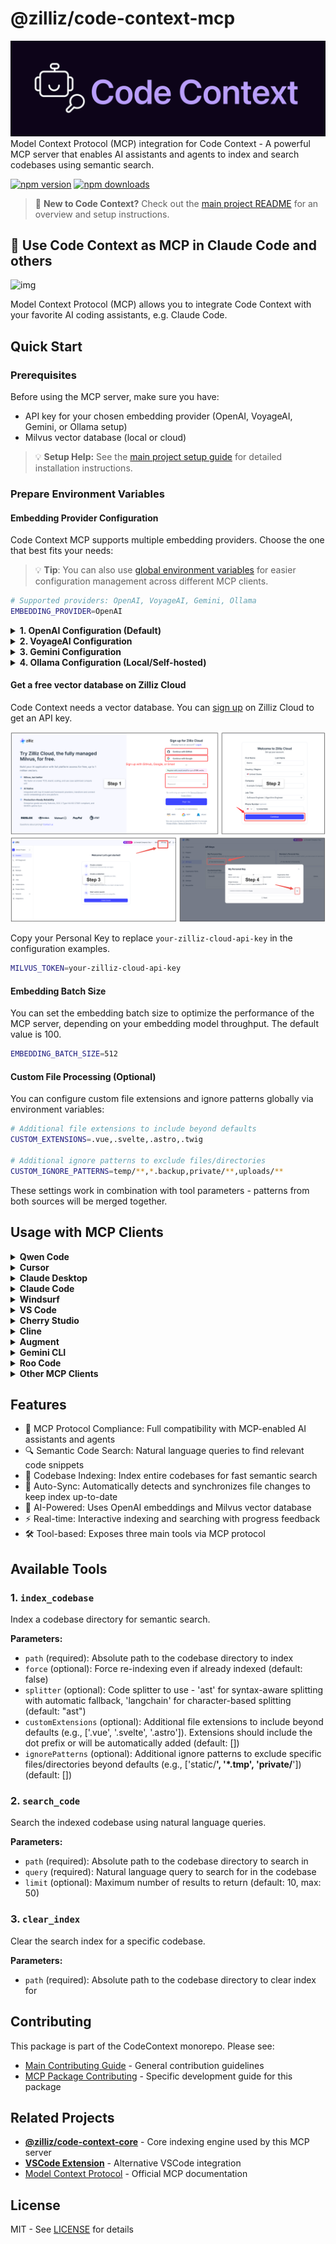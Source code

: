 # @zilliz/code-context-mcp
![](../../assets/code_context_logo_dark.png)
Model Context Protocol (MCP) integration for Code Context - A powerful MCP server that enables AI assistants and agents to index and search codebases using semantic search.

[![npm version](https://img.shields.io/npm/v/@zilliz/code-context-mcp.svg)](https://www.npmjs.com/package/@zilliz/code-context-mcp)
[![npm downloads](https://img.shields.io/npm/dm/@zilliz/code-context-mcp.svg)](https://www.npmjs.com/package/@zilliz/code-context-mcp)

> 📖 **New to Code Context?** Check out the [main project README](../../README.md) for an overview and setup instructions.


## 🚀 Use Code Context as MCP in Claude Code and others

![img](https://lh7-rt.googleusercontent.com/docsz/AD_4nXeUgHZrQT1xNXvPLa5DuPQLpnK5yhHk6yJvLwcq5ZBAaUWo69tcyqalcChWFF4sjQ1mjUSBZgKqLKtD1edKnCPq2af6D_jGRNvwyTEc2UcGnJbsFw1mu_uSmdZHxTLdLO6dFAa8kg?key=_L-CtW461S9w7NRqzdFOIg)

Model Context Protocol (MCP) allows you to integrate Code Context with your favorite AI coding assistants, e.g. Claude Code.


## Quick Start

### Prerequisites

Before using the MCP server, make sure you have:
- API key for your chosen embedding provider (OpenAI, VoyageAI, Gemini, or Ollama setup)
- Milvus vector database (local or cloud)

> 💡 **Setup Help:** See the [main project setup guide](../../README.md#-quick-start) for detailed installation instructions.

### Prepare Environment Variables

#### Embedding Provider Configuration

Code Context MCP supports multiple embedding providers. Choose the one that best fits your needs:

> 💡 **Tip**: You can also use [global environment variables](../../docs/getting-started/environment-variables.md) for easier configuration management across different MCP clients.

```bash
# Supported providers: OpenAI, VoyageAI, Gemini, Ollama
EMBEDDING_PROVIDER=OpenAI
```

<details>
<summary><strong>1. OpenAI Configuration (Default)</strong></summary>

OpenAI provides high-quality embeddings with excellent performance for code understanding.

```bash
# Required: Your OpenAI API key
OPENAI_API_KEY=sk-your-openai-api-key

# Optional: Specify embedding model (default: text-embedding-3-small)
EMBEDDING_MODEL=text-embedding-3-small

# Optional: Custom API base URL (for Azure OpenAI or other compatible services)
OPENAI_BASE_URL=https://api.openai.com/v1
```

**Available Models:**
- `text-embedding-3-small` (1536 dimensions, faster, lower cost)
- `text-embedding-3-large` (3072 dimensions, higher quality)
- `text-embedding-ada-002` (1536 dimensions, legacy model)

**Getting API Key:**
1. Visit [OpenAI Platform](https://platform.openai.com/api-keys)
2. Sign in or create an account
3. Generate a new API key
4. Set up billing if needed

</details>

<details>
<summary><strong>2. VoyageAI Configuration</strong></summary>

VoyageAI offers specialized code embeddings optimized for programming languages.

```bash
# Required: Your VoyageAI API key
VOYAGEAI_API_KEY=pa-your-voyageai-api-key

# Optional: Specify embedding model (default: voyage-code-3)
EMBEDDING_MODEL=voyage-code-3
```

**Available Models:**
- `voyage-code-3` (1024 dimensions, optimized for code)
- `voyage-3` (1024 dimensions, general purpose)
- `voyage-3-lite` (512 dimensions, faster inference)

**Getting API Key:**
1. Visit [VoyageAI Console](https://dash.voyageai.com/)
2. Sign up for an account
3. Navigate to API Keys section
4. Create a new API key

</details>

<details>
<summary><strong>3. Gemini Configuration</strong></summary>

Google's Gemini provides competitive embeddings with good multilingual support.

```bash
# Required: Your Gemini API key
GEMINI_API_KEY=your-gemini-api-key

# Optional: Specify embedding model (default: gemini-embedding-001)
EMBEDDING_MODEL=gemini-embedding-001
```

**Available Models:**
- `gemini-embedding-001` (3072 dimensions, latest model)

**Getting API Key:**
1. Visit [Google AI Studio](https://aistudio.google.com/)
2. Sign in with your Google account
3. Go to "Get API key" section
4. Create a new API key

</details>

<details>
<summary><strong>4. Ollama Configuration (Local/Self-hosted)</strong></summary>

Ollama allows you to run embeddings locally without sending data to external services.

```bash
# Required: Specify which Ollama model to use
EMBEDDING_MODEL=nomic-embed-text

# Optional: Specify Ollama host (default: http://127.0.0.1:11434)
OLLAMA_HOST=http://127.0.0.1:11434
```

**Available Models:**
- `nomic-embed-text` (768 dimensions, recommended for code)
- `mxbai-embed-large` (1024 dimensions, higher quality)
- `all-minilm` (384 dimensions, lightweight)

**Setup Instructions:**
1. Install Ollama from [ollama.ai](https://ollama.ai/)
2. Pull the embedding model:
   ```bash
   ollama pull nomic-embed-text
   ```
3. Ensure Ollama is running:
   ```bash
   ollama serve
   ```

</details>

#### Get a free vector database on Zilliz Cloud

Code Context needs a vector database. You can [sign up](https://cloud.zilliz.com/signup?utm_source=github&utm_medium=referral&utm_campaign=2507-codecontext-readme) on Zilliz Cloud to get an API key.

![](../../assets/signup_and_get_apikey.png)

Copy your Personal Key to replace `your-zilliz-cloud-api-key` in the configuration examples.

```bash
MILVUS_TOKEN=your-zilliz-cloud-api-key
``` 


#### Embedding Batch Size
You can set the embedding batch size to optimize the performance of the MCP server, depending on your embedding model throughput. The default value is 100.
```bash
EMBEDDING_BATCH_SIZE=512
```

#### Custom File Processing (Optional)
You can configure custom file extensions and ignore patterns globally via environment variables:

```bash
# Additional file extensions to include beyond defaults
CUSTOM_EXTENSIONS=.vue,.svelte,.astro,.twig

# Additional ignore patterns to exclude files/directories
CUSTOM_IGNORE_PATTERNS=temp/**,*.backup,private/**,uploads/**
```

These settings work in combination with tool parameters - patterns from both sources will be merged together.

## Usage with MCP Clients


<details>
<summary><strong>Qwen Code</strong></summary>

Create or edit the `~/.qwen/settings.json` file and add the following configuration:

```json
{
  "mcpServers": {
    "code-context": {
      "command": "npx",
      "args": ["@zilliz/code-context-mcp@latest"],
      "env": {
        "OPENAI_API_KEY": "your-openai-api-key",
        "MILVUS_TOKEN": "your-zilliz-cloud-api-key"
      }
    }
  }
}
```

</details>

<details>
<summary><strong>Cursor</strong></summary>

Go to: `Settings` -> `Cursor Settings` -> `MCP` -> `Add new global MCP server`

Pasting the following configuration into your Cursor `~/.cursor/mcp.json` file is the recommended approach. You may also install in a specific project by creating `.cursor/mcp.json` in your project folder. See [Cursor MCP docs](https://docs.cursor.com/context/model-context-protocol) for more info.

**OpenAI Configuration (Default):**
```json
{
  "mcpServers": {
    "code-context": {
      "command": "npx",
      "args": ["-y", "@zilliz/code-context-mcp@latest"],
      "env": {
        "EMBEDDING_PROVIDER": "OpenAI",
        "OPENAI_API_KEY": "your-openai-api-key",
        "MILVUS_TOKEN": "your-zilliz-cloud-api-key"
      }
    }
  }
}
```

**VoyageAI Configuration:**
```json
{
  "mcpServers": {
    "code-context": {
      "command": "npx",
      "args": ["-y", "@zilliz/code-context-mcp@latest"],
      "env": {
        "EMBEDDING_PROVIDER": "VoyageAI",
        "VOYAGEAI_API_KEY": "your-voyageai-api-key",
        "EMBEDDING_MODEL": "voyage-code-3",
        "MILVUS_TOKEN": "your-zilliz-cloud-api-key"
      }
    }
  }
}
```

**Gemini Configuration:**
```json
{
  "mcpServers": {
    "code-context": {
      "command": "npx",
      "args": ["-y", "@zilliz/code-context-mcp@latest"],
      "env": {
        "EMBEDDING_PROVIDER": "Gemini",
        "GEMINI_API_KEY": "your-gemini-api-key",
        "MILVUS_TOKEN": "your-zilliz-cloud-api-key"
      }
    }
  }
}
```

**Ollama Configuration:**
```json
{
  "mcpServers": {
    "code-context": {
      "command": "npx",
      "args": ["-y", "@zilliz/code-context-mcp@latest"],
      "env": {
        "EMBEDDING_PROVIDER": "Ollama",
        "EMBEDDING_MODEL": "nomic-embed-text",
        "OLLAMA_HOST": "http://127.0.0.1:11434",
        "MILVUS_TOKEN": "your-zilliz-cloud-api-key"
      }
    }
  }
}
```

</details>

<details>
<summary><strong>Claude Desktop</strong></summary>

Add to your Claude Desktop configuration:

```json
{
  "mcpServers": {
    "code-context": {
      "command": "npx",
      "args": ["@zilliz/code-context-mcp@latest"],
      "env": {
        "OPENAI_API_KEY": "your-openai-api-key",
        "MILVUS_TOKEN": "your-zilliz-cloud-api-key"
      }
    }
  }
}
```

</details>

<details>
<summary><strong>Claude Code</strong></summary>

Use the command line interface to add the CodeContext MCP server:

```bash
# Add the CodeContext MCP server
claude mcp add code-context -e OPENAI_API_KEY=your-openai-api-key -e MILVUS_TOKEN=your-zilliz-cloud-api-key -- npx @zilliz/code-context-mcp@latest

```

See the [Claude Code MCP documentation](https://docs.anthropic.com/en/docs/claude-code/mcp) for more details about MCP server management.

</details>

<details>
<summary><strong>Windsurf</strong></summary>

Windsurf supports MCP configuration through a JSON file. Add the following configuration to your Windsurf MCP settings:

```json
{
  "mcpServers": {
    "code-context": {
      "command": "npx",
      "args": ["-y", "@zilliz/code-context-mcp@latest"],
      "env": {
        "OPENAI_API_KEY": "your-openai-api-key",
        "MILVUS_TOKEN": "your-zilliz-cloud-api-key"
      }
    }
  }
}
```

</details>

<details>
<summary><strong>VS Code</strong></summary>

The CodeContext MCP server can be used with VS Code through MCP-compatible extensions. Add the following configuration to your VS Code MCP settings:

```json
{
  "mcpServers": {
    "code-context": {
      "command": "npx",
      "args": ["-y", "@zilliz/code-context-mcp@latest"],
      "env": {
        "OPENAI_API_KEY": "your-openai-api-key",
        "MILVUS_TOKEN": "your-zilliz-cloud-api-key"
      }
    }
  }
}
```

</details>

<details>
<summary><strong>Cherry Studio</strong></summary>

Cherry Studio allows for visual MCP server configuration through its settings interface. While it doesn't directly support manual JSON configuration, you can add a new server via the GUI:

1. Navigate to **Settings → MCP Servers → Add Server**.
2. Fill in the server details:
   - **Name**: `code-context`
   - **Type**: `STDIO`
   - **Command**: `npx`
   - **Arguments**: `["@zilliz/code-context-mcp@latest"]`
   - **Environment Variables**:
     - `OPENAI_API_KEY`: `your-openai-api-key`
     - `MILVUS_TOKEN`: `your-zilliz-cloud-api-key`
3. Save the configuration to activate the server.

</details>

<details>
<summary><strong>Cline</strong></summary>

Cline uses a JSON configuration file to manage MCP servers. To integrate the provided MCP server configuration:

1. Open Cline and click on the **MCP Servers** icon in the top navigation bar.

2. Select the **Installed** tab, then click **Advanced MCP Settings**.

3. In the `cline_mcp_settings.json` file, add the following configuration:

```json
{
  "mcpServers": {
    "code-context": {
      "command": "npx",
      "args": ["@zilliz/code-context-mcp@latest"],
      "env": {
        "OPENAI_API_KEY": "your-openai-api-key",
        "MILVUS_TOKEN": "your-zilliz-cloud-api-key"
      }
    }
  }
}
```

4. Save the file.

</details>

<details>
<summary><strong>Augment</strong></summary>

To configure Code Context MCP in Augment Code, you can use either the graphical interface or manual configuration.

#### **A. Using the Augment Code UI**

1. Click the hamburger menu.

2. Select **Settings**.

3. Navigate to the **Tools** section.

4. Click the **+ Add MCP** button.

5. Enter the following command:

   ```
   npx @zilliz/code-context-mcp@latest
   ```

6. Name the MCP: **Code Context**.

7. Click the **Add** button.

------

#### **B. Manual Configuration**

1. Press Cmd/Ctrl Shift P or go to the hamburger menu in the Augment panel
2. Select Edit Settings
3. Under Advanced, click Edit in settings.json
4. Add the server configuration to the `mcpServers` array in the `augment.advanced` object

```json
"augment.advanced": { 
  "mcpServers": [ 
    { 
      "name": "code-context", 
      "command": "npx", 
      "args": ["-y", "@zilliz/code-context-mcp@latest"] 
    } 
  ] 
}
```

</details>

<details>
<summary><strong>Gemini CLI</strong></summary>

Gemini CLI requires manual configuration through a JSON file:

1. Create or edit the `~/.gemini/settings.json` file.

2. Add the following configuration:

```json
{
  "mcpServers": {
    "code-context": {
      "command": "npx",
      "args": ["@zilliz/code-context-mcp@latest"],
      "env": {
        "OPENAI_API_KEY": "your-openai-api-key",
        "MILVUS_TOKEN": "your-zilliz-cloud-api-key"
      }
    }
  }
}
```

3. Save the file and restart Gemini CLI to apply the changes.

</details>

<details>
<summary><strong>Roo Code</strong></summary>

Roo Code utilizes a JSON configuration file for MCP servers:

1. Open Roo Code and navigate to **Settings → MCP Servers → Edit Global Config**.

2. In the `mcp_settings.json` file, add the following configuration:

```json
{
  "mcpServers": {
    "code-context": {
      "command": "npx",
      "args": ["@zilliz/code-context-mcp@latest"],
      "env": {
        "OPENAI_API_KEY": "your-openai-api-key",
        "MILVUS_TOKEN": "your-zilliz-cloud-api-key"
      }
    }
  }
}
```

3. Save the file to activate the server.

</details>

<details>
<summary><strong>Other MCP Clients</strong></summary>

The server uses stdio transport and follows the standard MCP protocol. It can be integrated with any MCP-compatible client by running:

```bash
npx @zilliz/code-context-mcp@latest
```

</details>

## Features

- 🔌 MCP Protocol Compliance: Full compatibility with MCP-enabled AI assistants and agents
- 🔍 Semantic Code Search: Natural language queries to find relevant code snippets
- 📁 Codebase Indexing: Index entire codebases for fast semantic search
- 🔄 Auto-Sync: Automatically detects and synchronizes file changes to keep index up-to-date
- 🧠 AI-Powered: Uses OpenAI embeddings and Milvus vector database
- ⚡ Real-time: Interactive indexing and searching with progress feedback
- 🛠️ Tool-based: Exposes three main tools via MCP protocol

## Available Tools

### 1. `index_codebase`
Index a codebase directory for semantic search.

**Parameters:**
- `path` (required): Absolute path to the codebase directory to index
- `force` (optional): Force re-indexing even if already indexed (default: false)
- `splitter` (optional): Code splitter to use - 'ast' for syntax-aware splitting with automatic fallback, 'langchain' for character-based splitting (default: "ast")
- `customExtensions` (optional): Additional file extensions to include beyond defaults (e.g., ['.vue', '.svelte', '.astro']). Extensions should include the dot prefix or will be automatically added (default: [])
- `ignorePatterns` (optional): Additional ignore patterns to exclude specific files/directories beyond defaults (e.g., ['static/**', '*.tmp', 'private/**']) (default: [])

### 2. `search_code`
Search the indexed codebase using natural language queries.

**Parameters:**
- `path` (required): Absolute path to the codebase directory to search in
- `query` (required): Natural language query to search for in the codebase
- `limit` (optional): Maximum number of results to return (default: 10, max: 50)

### 3. `clear_index`
Clear the search index for a specific codebase.

**Parameters:**
- `path` (required): Absolute path to the codebase directory to clear index for


## Contributing

This package is part of the CodeContext monorepo. Please see:
- [Main Contributing Guide](../../CONTRIBUTING.md) - General contribution guidelines  
- [MCP Package Contributing](CONTRIBUTING.md) - Specific development guide for this package

## Related Projects

- **[@zilliz/code-context-core](../core)** - Core indexing engine used by this MCP server
- **[VSCode Extension](../vscode-extension)** - Alternative VSCode integration
- [Model Context Protocol](https://modelcontextprotocol.io/) - Official MCP documentation

## License

MIT - See [LICENSE](../../LICENSE) for details 